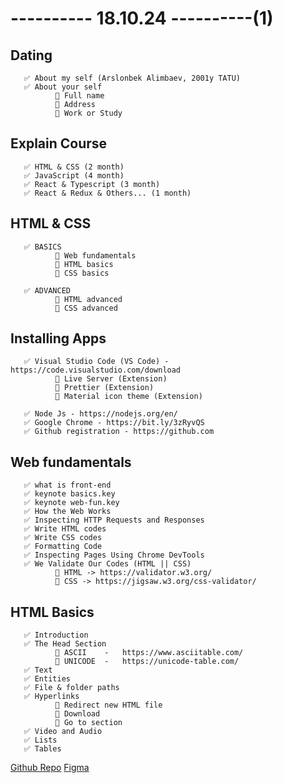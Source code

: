 # ---------- 18.10.24 ----------(1)

## Dating

       ✅ About my self (Arslonbek Alimbaev, 2001y TATU)
       ✅ About your self
              🔷 Full name
              🔷 Address
              🔷 Work or Study

## Explain Course

       ✅ HTML & CSS (2 month)
       ✅ JavaScript (4 month)
       ✅ React & Typescript (3 month)
       ✅ React & Redux & Others... (1 month)

## HTML & CSS

       ✅ BASICS
              🔷 Web fundamentals
              🔷 HTML basics
              🔷 CSS basics

       ✅ ADVANCED
              🔷 HTML advanced
              🔷 CSS advanced

## Installing Apps

       ✅ Visual Studio Code (VS Code) - https://code.visualstudio.com/download
              🔷 Live Server (Extension)
              🔷 Prettier (Extension)
              🔷 Material icon theme (Extension)

       ✅ Node Js - https://nodejs.org/en/
       ✅ Google Chrome - https://bit.ly/3zRyvQS
       ✅ Github registration - https://github.com

## Web fundamentals

       ✅ what is front-end
       ✅ keynote basics.key
       ✅ keynote web-fun.key
       ✅ How the Web Works
       ✅ Inspecting HTTP Requests and Responses
       ✅ Write HTML codes
       ✅ Write CSS codes
       ✅ Formatting Code
       ✅ Inspecting Pages Using Chrome DevTools
       ✅ We Validate Our Codes (HTML || CSS)
              🔷 HTML -> https://validator.w3.org/
              🔷 CSS -> https://jigsaw.w3.org/css-validator/

## HTML Basics

       ✅ Introduction
       ✅ The Head Section
              🔷 ASCII    -   https://www.asciitable.com/
              🔷 UNICODE  -   https://unicode-table.com/
       ✅ Text
       ✅ Entities
       ✅ File & folder paths
       ✅ Hyperlinks
              🔷 Redirect new HTML file
              🔷 Download
              🔷 Go to section
       ✅ Video and Audio
       ✅ Lists
       ✅ Tables

[Github Repo](https://bit.ly/3phEV9I)
[Figma](https://bit.ly/42xOVtL)
